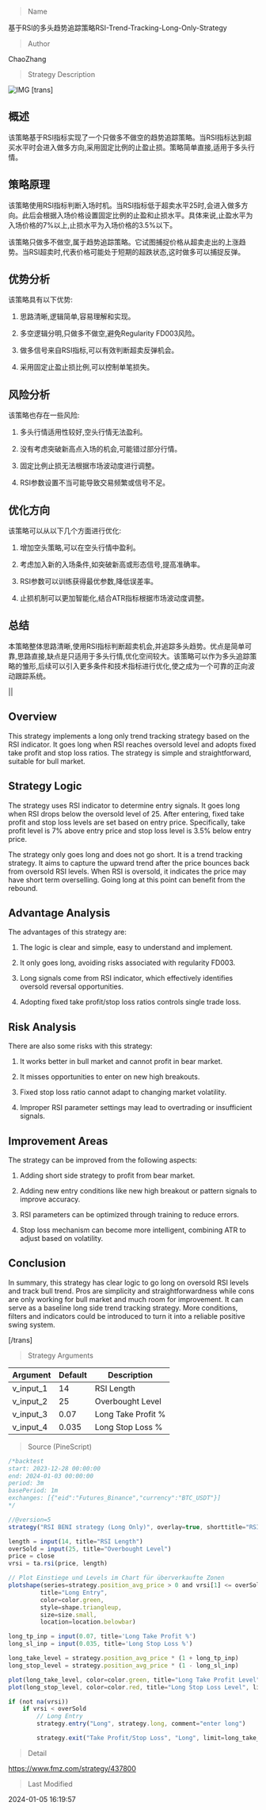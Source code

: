 
> Name

基于RSI的多头趋势追踪策略RSI-Trend-Tracking-Long-Only-Strategy

> Author

ChaoZhang

> Strategy Description

![IMG](https://www.fmz.com/upload/asset/1483945845b7d65d5e7.png)
[trans]

## 概述

该策略基于RSI指标实现了一个只做多不做空的趋势追踪策略。当RSI指标达到超买水平时会进入做多方向,采用固定比例的止盈止损。策略简单直接,适用于多头行情。

## 策略原理  

该策略使用RSI指标判断入场时机。当RSI指标低于超卖水平25时,会进入做多方向。此后会根据入场价格设置固定比例的止盈和止损水平。具体来说,止盈水平为入场价格的7%以上,止损水平为入场价格的3.5%以下。

该策略只做多不做空,属于趋势追踪策略。它试图捕捉价格从超卖走出的上涨趋势。当RSI超卖时,代表价格可能处于短期的超跌状态,这时做多可以捕捉反弹。

## 优势分析

该策略具有以下优势:

1. 思路清晰,逻辑简单,容易理解和实现。

2. 多空逻辑分明,只做多不做空,避免Regularity FD003风险。 

3. 做多信号来自RSI指标,可以有效判断超卖反弹机会。

4. 采用固定止盈止损比例,可以控制单笔损失。

## 风险分析

该策略也存在一些风险:  

1. 多头行情适用性较好,空头行情无法盈利。

2. 没有考虑突破新高点入场的机会,可能错过部分行情。

3. 固定比例止损无法根据市场波动度进行调整。

4. RSI参数设置不当可能导致交易频繁或信号不足。

## 优化方向  

该策略可以从以下几个方面进行优化:

1. 增加空头策略,可以在空头行情中盈利。

2. 考虑加入新的入场条件,如突破新高或形态信号,提高准确率。  

3. RSI参数可以训练获得最优参数,降低误差率。

4. 止损机制可以更加智能化,结合ATR指标根据市场波动度调整。

## 总结

本策略整体思路清晰,使用RSI指标判断超卖机会,并追踪多头趋势。优点是简单可靠,思路直接,缺点是只适用于多头行情,优化空间较大。该策略可以作为多头追踪策略的雏形,后续可以引入更多条件和技术指标进行优化,使之成为一个可靠的正向波动跟踪系统。

||

## Overview  

This strategy implements a long only trend tracking strategy based on the RSI indicator. It goes long when RSI reaches oversold level and adopts fixed take profit and stop loss ratios. The strategy is simple and straightforward, suitable for bull market.   

## Strategy Logic

The strategy uses RSI indicator to determine entry signals. It goes long when RSI drops below the oversold level of 25. After entering, fixed take profit and stop loss levels are set based on entry price. Specifically, take profit level is 7% above entry price and stop loss level is 3.5% below entry price.  

The strategy only goes long and does not go short. It is a trend tracking strategy. It aims to capture the upward trend after the price bounces back from oversold RSI levels. When RSI is oversold, it indicates the price may have short term overselling. Going long at this point can benefit from the rebound.  

## Advantage Analysis   

The advantages of this strategy are:

1. The logic is clear and simple, easy to understand and implement.  

2. It only goes long, avoiding risks associated with regularity FD003.

3. Long signals come from RSI indicator, which effectively identifies oversold reversal opportunities.  

4. Adopting fixed take profit/stop loss ratios controls single trade loss.

## Risk Analysis  

There are also some risks with this strategy:   

1. It works better in bull market and cannot profit in bear market.  

2. It misses opportunities to enter on new high breakouts.

3. Fixed stop loss ratio cannot adapt to changing market volatility. 

4. Improper RSI parameter settings may lead to overtrading or insufficient signals.

## Improvement Areas

The strategy can be improved from the following aspects:

1. Adding short side strategy to profit from bear market.  

2. Adding new entry conditions like new high breakout or pattern signals to improve accuracy.

3. RSI parameters can be optimized through training to reduce errors.  

4. Stop loss mechanism can become more intelligent, combining ATR to adjust based on volatility.

## Conclusion  

In summary, this strategy has clear logic to go long on oversold RSI levels and track bull trend. Pros are simplicity and straightforwardness while cons are only working for bull market and much room for improvement. It can serve as a baseline long side trend tracking strategy. More conditions, filters and indicators could be introduced to turn it into a reliable positive swing system.

[/trans]

> Strategy Arguments



|Argument|Default|Description|
|----|----|----|
|v_input_1|14|RSI Length|
|v_input_2|25|Overbought Level|
|v_input_3|0.07|Long Take Profit %|
|v_input_4|0.035|Long Stop Loss %|


> Source (PineScript)

``` javascript
/*backtest
start: 2023-12-28 00:00:00
end: 2024-01-03 00:00:00
period: 3m
basePeriod: 1m
exchanges: [{"eid":"Futures_Binance","currency":"BTC_USDT"}]
*/

//@version=5
strategy("RSI BENI strategy (Long Only)", overlay=true, shorttitle="RSI BENI Long")

length = input(14, title="RSI Length")
overSold = input(25, title="Overbought Level")
price = close
vrsi = ta.rsi(price, length)

// Plot Einstiege und Levels im Chart für überverkaufte Zonen
plotshape(series=strategy.position_avg_price > 0 and vrsi[1] <= overSold and vrsi > overSold,
         title="Long Entry",
         color=color.green,
         style=shape.triangleup,
         size=size.small,
         location=location.belowbar)

long_tp_inp = input(0.07, title='Long Take Profit %')
long_sl_inp = input(0.035, title='Long Stop Loss %')

long_take_level = strategy.position_avg_price * (1 + long_tp_inp)
long_stop_level = strategy.position_avg_price * (1 - long_sl_inp)

plot(long_take_level, color=color.green, title="Long Take Profit Level", linewidth=2)
plot(long_stop_level, color=color.red, title="Long Stop Loss Level", linewidth=2)

if (not na(vrsi))
    if vrsi < overSold
        // Long Entry
        strategy.entry("Long", strategy.long, comment="enter long")

        strategy.exit("Take Profit/Stop Loss", "Long", limit=long_take_level, stop=long_stop_level)

```

> Detail

https://www.fmz.com/strategy/437800

> Last Modified

2024-01-05 16:19:57
